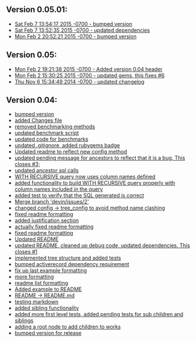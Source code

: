 ## Version 0.05.01:
  * [Sat Feb 7 13:54:17 2015 -0700 - bumped version
](http://github.com/dhoss/treeify/commit/2c7bbc753c42e042cd97f910bb884ec28a91ae93)
  * [Sat Feb 7 13:52:35 2015 -0700 - updated dependencies
](http://github.com/dhoss/treeify/commit/90c3151d70948a526ec2182d4ad0767bd0dc3ff5)
  * [Mon Feb 2 20:52:21 2015 -0700 - bumped version
](http://github.com/dhoss/treeify/commit/02a801e2951fd6470555ffe7ddb20245d2968499)
## Version 0.05:
  * [Mon Feb 2 19:21:38 2015 -0700 - Added version 0.04 header
](http://github.com/dhoss/treeify/commit/042b495403351278650773f38f054b74155e0701)
  * [Mon Feb 2 15:30:25 2015 -0700 - updated gems, this fixes #6
](http://github.com/dhoss/treeify/commit/e658637296396aa9c9eb7bf466aff0a96b821bbe)
  * [Thu Nov 6 15:34:49 2014 -0700 - updated changelog
](http://github.com/dhoss/treeify/commit/1e102a8a68b7e29c07f087f5e1ecd56cb37c4e9d)

## Version 0.04:
  * [bumped version
](http://github.com/dhoss/treeify/commit/54bbb5c7d44eb2232d22029ace7334fc36568a77)
  * [added Changes file
](http://github.com/dhoss/treeify/commit/e120240efbdb9b90229f501edea9332c4f33ae61)
  * [removed benchmarking methods
](http://github.com/dhoss/treeify/commit/8e4c0f885ee2d0c5612022a818877c452645c22f)
  * [updated benchmark script
](http://github.com/dhoss/treeify/commit/4759454ea384bbd22e6626fcfa3c0547b413be57)
  * [updated code for benchmarks
](http://github.com/dhoss/treeify/commit/654ad8f79f37324372fadd0d11eb822c6f80c6b0)
  * [updated .gitignore, added rubygems badge
](http://github.com/dhoss/treeify/commit/e47a3b418047f063248a1acff135a59cb7b7f7a8)
  * [Updated readme to reflect new config method
](http://github.com/dhoss/treeify/commit/c35714853b006625e9c8e30157503dce76e9d393)
  * [updated pending message for ancestors to reflect that it is a bug.  This closes #3;
](http://github.com/dhoss/treeify/commit/38ca2786948e6c9636b65616a20c9a77f3c2512e)
  * [updated ancestor sql calls
](http://github.com/dhoss/treeify/commit/001b9011c50a02551731fa5f456c45806a2e43c5)
  * [WITH RECURSIVE query now uses column names defined
](http://github.com/dhoss/treeify/commit/c32ef8ebdf62efd9bcdc0f556d1cbee16f1bd17d)
  * [added functionality to build WITH RECURSIVE query properly with column names included in the query
](http://github.com/dhoss/treeify/commit/1d83c11df782a0f3cb9f9a7edf017e58e94a7fe3)
  * [added test to verify that the SQL generated is correct
](http://github.com/dhoss/treeify/commit/da2acb482116773e12aeb0a3e68cd53b26135484)
  * [Merge branch 'devin/issues/2'
](http://github.com/dhoss/treeify/commit/6ca1cbe076a290ab5800924d2e1e0d420a15eb8d)
  * [changed config -> tree_config to avoid method name clashing
](http://github.com/dhoss/treeify/commit/d76dc47c5091b9924a955e6186bf91325c0deb4e)
  * [fixed readme formatting
](http://github.com/dhoss/treeify/commit/c5464795dd44a1cc5dc6a673e703827e448735d0)
  * [added justification section
](http://github.com/dhoss/treeify/commit/309adc56ca323aea294afe0e03d967c51a8d4530)
  * [actually fixed readme formatting
](http://github.com/dhoss/treeify/commit/a3e3c696c0dbd2c5959f0a4fa21767cb9f7b18a9)
  * [fixed readme formatting
](http://github.com/dhoss/treeify/commit/8547cf24b5c478b11dfbda87f71e304d96b1b9b4)
  * [Updated README
](http://github.com/dhoss/treeify/commit/9cfaef70be834a31ced7753f33f5009288fc6557)
  * [updated README, cleaned up debug code, updated dependencies.  This closes #1
](http://github.com/dhoss/treeify/commit/a69100343fe314c537a212bbc55b82395ba9574c)
  * [implemented tree structure and added tests
](http://github.com/dhoss/treeify/commit/c1dbe262d64c62053f4881a566e17a4d550f7151)
  * [bumped activerecord dependency requirement
](http://github.com/dhoss/treeify/commit/94b95a5c6a04c82176bdd37995c747563fd86a42)
  * [fix up last example formatting
](http://github.com/dhoss/treeify/commit/2969762ec56ca18c59912aef5e512407801841e2)
  * [more formatting
](http://github.com/dhoss/treeify/commit/cb92e42cf7b884d79243b419003c3ae347777ab5)
  * [readme list formatting
](http://github.com/dhoss/treeify/commit/a250b5b0a6a00dcbb3fa75c6d35d53feedf6d78a)
  * [Added example to README
](http://github.com/dhoss/treeify/commit/75036b53e1b88c017971777065d3b961223de2a8)
  * [README -> README.md
](http://github.com/dhoss/treeify/commit/f76c8f385e70d90e5944fe6be7995375d45855f5)
  * [testing markdown
](http://github.com/dhoss/treeify/commit/71d28fb78a65c8bba24fdb002cc9dc19f3a6a0a3)
  * [added sibling functionality
](http://github.com/dhoss/treeify/commit/3cf643bb54fc7d3660ec926b693a2a29d4ef6404)
  * [added more first level tests, added pending tests for sub children and siblings
](http://github.com/dhoss/treeify/commit/edd85ee2b5736fa8d594417fb140f15e7d419f3b)
  * [adding a root node to add children to works
](http://github.com/dhoss/treeify/commit/34de49c808fdc6393853272ba059976691c96f51)
  * [bumped version for release
](http://github.com/dhoss/treeify/commit/d36394de851c9365b9f1f78a055a0446621b5c19)
